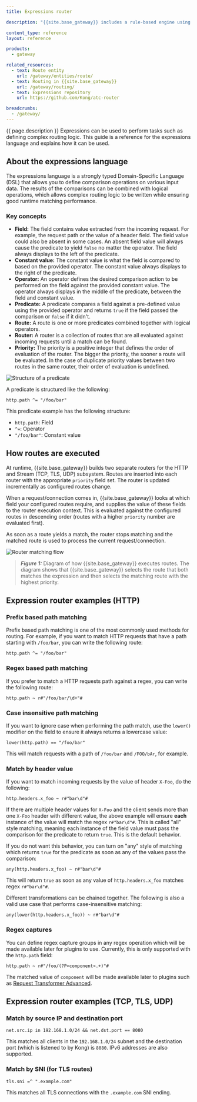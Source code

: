 ```yaml
---
title: Expressions router

description: "{{site.base_gateway}} includes a rule-based engine using a domain-specific expressions language."

content_type: reference
layout: reference

products:
  - gateway

related_resources:
  - text: Route entity
    url: /gateway/entities/route/
  - text: Routing in {{site.base_gateway}}
    url: /gateway/routing/
  - text: Expressions repository
    url: https://github.com/Kong/atc-router

breadcrumbs:
  - /gateway/
---
```


{{ page.description }} Expressions can be used to perform tasks such as defining
complex routing logic.
This guide is a reference for the expressions language and explains how it can be used.

## About the expressions language

The expressions language is a strongly typed Domain-Specific Language (DSL)
that allows you to define comparison operations on various input data.
The results of the comparisons can be combined with logical operations, which allows complex routing logic to be written while ensuring good runtime matching performance.

### Key concepts

* **Field:** The field contains value extracted from the incoming request. For example,
  the request path or the value of a header field. The field value could also be absent
  in some cases. An absent field value will always cause the predicate to yield `false`
  no matter the operator. The field always displays to the left of the predicate.
* **Constant value:** The constant value is what the field is compared to based on the
  provided operator. The constant value always displays to the right of the predicate.
* **Operator:** An operator defines the desired comparison action to be performed on the field
  against the provided constant value. The operator always displays in the middle of the predicate,
  between the field and constant value.
* **Predicate:** A predicate compares a field against a pre-defined value using the provided operator and
  returns `true` if the field passed the comparison or `false` if it didn't.
* **Route:** A route is one or more predicates combined together with logical operators.
* **Router:** A router is a collection of routes that are all evaluated against incoming
  requests until a match can be found.
* **Priority:** The priority is a positive integer that defines the order of evaluation of the router.
  The bigger the priority, the sooner a route will be evaluated. In the case of duplicate
  priority values between two routes in the same router, their order of evaluation is undefined.

![Structure of a predicate](https://docs.konghq.com/assets/images/products/gateway/reference/expressions-language/predicate.png)

A predicate is structured like the following: 

```
http.path ^= "/foo/bar"
```

This predicate example has the following structure:
* `http.path`: Field
* `^=`: Operator
* `"/foo/bar"`: Constant value

## How routes are executed

At runtime, {{site.base_gateway}} builds two separate routers for the HTTP and Stream (TCP, TLS, UDP) subsystem.
Routes are inserted into each router with the appropriate `priority` field set. The router is
updated incrementally as configured routes change.

When a request/connection comes in, {{site.base_gateway}} looks at which field your configured routes require,
and supplies the value of these fields to the router execution context. This is evaluated against
the configured routes in descending order (routes with a higher `priority` number are evaluated first).

As soon as a route yields a match, the router stops matching and the matched route is used to process the current request/connection.

![Router matching flow](https://docs.konghq.com/assets/images/products/gateway/reference/expressions-language/router-matching-flow.png)

> _**Figure 1:**_ Diagram of how {{site.base_gateway}} executes routes. The diagram shows that {{site.base_gateway}} selects the route that both matches the expression and then selects the matching route with the highest priority.

## Expression router examples (HTTP)
### Prefix based path matching

Prefix based path matching is one of the most commonly used methods for routing. For example, if you want to match HTTP requests that have a path starting with `/foo/bar`, you can write the following route:

```
http.path ^= "/foo/bar"
```

### Regex based path matching

If you prefer to match a HTTP requests path against a regex, you can write the following route:

```
http.path ~ r#"/foo/bar/\d+"#
```

### Case insensitive path matching

If you want to ignore case when performing the path match, use the `lower()` modifier on the field
to ensure it always returns a lowercase value:

```
lower(http.path) == "/foo/bar"
```

This will match requests with a path of `/foo/bar` and `/FOO/bAr`, for example.

### Match by header value

If you want to match incoming requests by the value of header `X-Foo`, do the following:

```
http.headers.x_foo ~ r#"bar\d"#
```

If there are multiple header values for `X-Foo` and the client sends more than
one `X-Foo` header with different value, the above example will ensure **each** instance of the
value will match the regex `r#"bar\d"#`. This is called "all" style matching, meaning each instance
of the field value must pass the comparison for the predicate to return `true`. This is the default behavior.

If you do not want this behavior, you can turn on "any" style of matching which returns
`true` for the predicate as soon as any of the values pass the comparison:

```
any(http.headers.x_foo) ~ r#"bar\d"#
```

This will return `true` as soon as any value of `http.headers.x_foo` matches regex `r#"bar\d"#`.

Different transformations can be chained together. The following is also a valid use case
that performs case-insensitive matching:

```
any(lower(http.headers.x_foo)) ~ r#"bar\d"#
```

### Regex captures

You can define regex capture groups in any regex operation which will be made available
later for plugins to use. Currently, this is only supported with the `http.path` field:

```
http.path ~ r#"/foo/(?P<component>.+)"#
```

The matched value of `component` will be made available later to plugins such as
[Request Transformer Advanced](https://docs.konghq.com/hub/kong-inc/request-transformer-advanced/how-to/templates/).

## Expression router examples (TCP, TLS, UDP)

### Match by source IP and destination port

```
net.src.ip in 192.168.1.0/24 && net.dst.port == 8080
```

This matches all clients in the `192.168.1.0/24` subnet and the destination port (which is listened to by Kong)
is `8080`. IPv6 addresses are also supported.

### Match by SNI (for TLS routes)

```
tls.sni =^ ".example.com"
```

This matches all TLS connections with the `.example.com` SNI ending.
